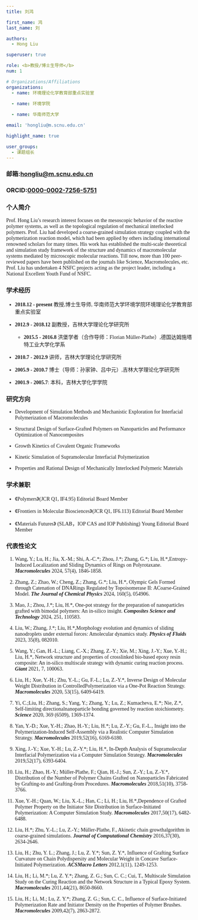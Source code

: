 ```yaml
---
title: 刘鸿

first_name: 鸿
last_name: 刘

authors:
  - Hong Liu

superuser: true

role: <b>教授/博士生导师</b>
num: 1

# Organizations/Affiliations
organizations:
  - name: 环境理论化学教育部重点实验室

  - name: 环境学院
  
  - name: 华南师范大学

email: 'hongliu@m.scnu.edu.cn'

highlight_name: true

user_groups:
  - 课题组长
---
```

### 邮箱:<hongliu@m.scnu.edu.cn>

### ORCID:[0000-0002-7256-5751](https://orcid.org/0000-0002-7256-5751)

### 个人简介

<!DOCTYPE html>

<html lang="en"><!-- 必须声明语言以启用hyphens -->
<head>
  <link rel="stylesheet" href="assets\scss\template.scss">
</head>
<body>
  <div class="text-biography">
    <font face="Times New Roman,宋体">Prof. Hong Liu’s research interest focuses on the mesoscopic behavior of the reactive polymer systems, as well as the topological regulation of mechanical interlocked polymers. Prof. Liu had developed a coarse-grained simulation strategy coupled with the polymerization reaction model, which had been applied by others including international renowned scholars for many times. His work has established the multi-scale theoretical and simulation study framework of the structure and dynamics of macromolecular systems mediated by microscopic molecular reactions. Till now, more than 100 peer-reviewed papers have been published on the journals like Science, Macromolecules, etc. Prof. Liu has undertaken 4 NSFC projects acting as the project leader, including a National Excellent Youth Fund of NSFC.</font>
  </div>
</body>
</html>

<font face="Times New Roman,宋体">

### 学术经历

- **2018.12 - present** 教授,博士生导师, 华南师范大学环境学院环境理论化学教育部重点实验室

- **2012.9 - 2018.12**  副教授，吉林大学理论化学研究所

  - **2015.5 - 2016.8** 洪堡学者（合作导师：Florian Müller-Plathe）,德国达姆施塔特工业大学化学系

- **2010.7 - 2012.9** 讲师，吉林大学理论化学研究所

- **2005.9 - 2010.7** 博士（导师：孙家钟、吕中元）,吉林大学理论化学研究所

- **2001.9 - 2005.7**: 本科，吉林大学化学学院

### 研究方向

- Development of Simulation Methods and Mechanistic Exploration for Interfacial Polymerization of Macromolecules

- Structural Design of Surface-Grafted Polymers on Nanoparticles and Performance Optimization of Nanocomposites

- Growth Kinetics of Covalent Organic Frameworks

- Kinetic Simulation of Supramolecular Interfacial Polymerization

- Properties and Rational Design of Mechanically Interlocked Polymeric Materials

### 学术兼职

- 《Polymers》(JCR Q1, IF4.95) Editorial Board Member

- 《Frontiers in Molecular Biosciences》(JCR Q1, IF6.113) Editorial Board Member

- 《Materials Futures》 (SLAB，IOP CAS and IOP Publishing) Young Editorial Board Member

### 代表性论文

1. Wang, Y.; Lu, H.; Jia, X.-M.; Shi, A.-C.\*; Zhou, J.\*; Zhang, G.\*; Liu, H.\*,Entropy-Induced Localization and Sliding Dynamics of Rings on Polyrotaxane. ***Macromolecules*** 2024, 57(4), 1846-1858.

2. Zhang, Z.; Zhao, W.; Cheng, Z.; Zhang, G.\*; Liu, H.\*, Olympic Gels Formed through Catenation of DNARings Regulated by Topoisomerase II: ACoarse-Grained Model. ***The Journal of Chemical Physics*** 2024, 160(5), 054906.

3. Mao, J.; Zhou, J.\*; Liu, H.\*, One-pot strategy for the preparation of nanoparticles grafted with bimodal polymers: An in-silico insight. ***Composites Science and Technology*** 2024, 251, 110583.

4. Liu, W.; Zhang, J.\*; Liu, H.\*,Morphology evolution and dynamics of sliding nanodroplets under external forces: Amolecular dynamics study. ***Physics of Fluids*** 2023, 35(8), 082010.

5. Wang, Y.; Gan, H.-L.; Liang, C.-X.; Zhang, Z.-Y.; Xie, M.; Xing, J.-Y.; Xue, Y.-H.; Liu, H.\*, Network structure and properties of crosslinked bio-based epoxy resin composite: An in-silico multiscale strategy with dynamic curing reaction process. ***Giant*** 2021, 7, 100063.

6. Liu, H.; Xue, Y.-H.; Zhu, Y.-L.; Gu, F.-L.; Lu, Z.-Y.\*, Inverse Design of Molecular Weight Distribution in ControlledPolymerization via a One-Pot Reaction Strategy. ***Macromolecules*** 2020, 53(15), 6409-6419.

7. Yi, C.;Liu, H.; Zhang, S.; Yang, Y.; Zhang, Y.; Lu, Z.; Kumacheva, E.\*; Nie, Z.\*, Self-limiting directionalnanoparticle bonding governed by reaction stoichiometry. ***Science*** 2020, 369 (6509), 1369-1374.

8. Yan, Y.-D.; Xue, Y.-H.; Zhao, H.-Y.; Liu, H.\*; Lu, Z.-Y.; Gu, F.-L., Insight into the Polymerization-Induced Self-Assembly via a Realistic Computer Simulation Strategy. ***Macromolecules*** 2019,52(16), 6169-6180.

9. Xing, J.-Y.; Xue, Y.-H.; Lu, Z.-Y.\*; Liu, H.\*, In-Depth Analysis of Supramolecular Interfacial Polymerization via a Computer Simulation Strategy. ***Macromolecules*** 2019,52(17), 6393-6404.

10. Liu, H.; Zhao, H.-Y.; Müller-Plathe, F.; Qian, H.-J.; Sun, Z.-Y.; Lu, Z.-Y.\*, Distribution of the Number of Polymer Chains Grafted on Nanoparticles Fabricated by Grafting-to and Grafting-from Procedures. ***Macromolecules*** 2018,51(10), 3758-3766.

11. Xue, Y.-H.; Quan, W.; Liu, X.-L.; Han, C.; Li, H.; Liu, H.\*,Dependence of Grafted Polymer Property on the Initiator Site Distribution in Surface-Initiated Polymerization: A Computer Simulation Study. ***Macromolecules*** 2017,50(17), 6482-6488.

12. Liu, H.\*; Zhu, Y.-L.; Lu, Z.-Y.; Müller-Plathe, F., Akinetic chain growthalgorithm in coarse-grained simulations. ***Journal of Computational Chemistry*** 2016,37(30), 2634-2646.

13. Liu, H.; Zhu, Y. L.; Zhang, J.; Lu, Z. Y.\*; Sun, Z. Y.\*, Influence of Grafting Surface Curvature on Chain Polydispersity and Molecular Weight in Concave Surface-Initiated Polymerization. ***ACSMacro Letters*** 2012,1(11), 1249-1253.

14. Liu, H.; Li, M.\*; Lu, Z. Y.\*; Zhang, Z. G.; Sun, C. C.; Cui, T., Multiscale Simulation Study on the Curing Reaction and the Network Structure in a Typical Epoxy System. ***Macromolecules*** 2011,44(21), 8650-8660.

15. Liu, H.; Li, M.; Lu, Z. Y.\*; Zhang, Z. G.; Sun, C. C., Influence of Surface-Initiated Polymerization Rate and Initiator Density on the Properties of Polymer Brushes. ***Macromolecules*** 2009,42(7), 2863-2872.

</font>
